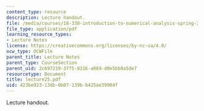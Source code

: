 ```yaml
---
content_type: resource
description: Lecture handout.
file: /media/courses/18-330-introduction-to-numerical-analysis-spring-2004/423be92313db0b07139bb425ae39904f_lecture25.pdf
file_type: application/pdf
learning_resource_types:
- Lecture Notes
license: https://creativecommons.org/licenses/by-nc-sa/4.0/
ocw_type: OCWFile
parent_title: Lecture Notes
parent_type: CourseSection
parent_uid: 2c697219-37f5-8316-a069-d0e5bb8a5de7
resourcetype: Document
title: lecture25.pdf
uid: 423be923-13db-0b07-139b-b425ae39904f
---
```

Lecture handout.